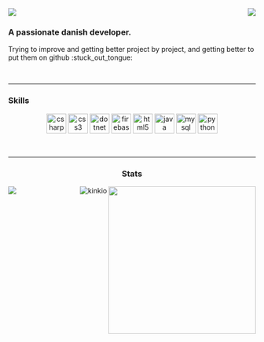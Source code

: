 <img align="right" src="https://github-readme-stackoverflow.vercel.app/?userID=4548398" />
<img align="center" src="https://github.com/Kinkio/Kinkio/blob/master/banner_animation.svg"/>

<br/>

### A passionate danish developer.

<p>Trying to improve and getting better project by project, 
  and getting better to put them on github :stuck_out_tongue:</p>
<br/>

---

  ### Skills
<div align="center">
  <p align="center">
    <img src="https://devicons.github.io/devicon/devicon.git/icons/csharp/csharp-original.svg" alt="csharp" width="40" height="40"/> 
    <img src="https://devicons.github.io/devicon/devicon.git/icons/css3/css3-original-wordmark.svg" alt="css3" width="40" height="40"/> 
    <img src="https://devicons.github.io/devicon/devicon.git/icons/dot-net/dot-net-original-wordmark.svg" alt="dotnet" width="40" height="40"/> 
    <img src="https://www.vectorlogo.zone/logos/firebase/firebase-icon.svg" alt="firebase" width="40" height="40"/> 
    <img src="https://devicons.github.io/devicon/devicon.git/icons/html5/html5-original-wordmark.svg" alt="html5" width="40" height="40"/> 
    <img src="https://devicons.github.io/devicon/devicon.git/icons/java/java-original-wordmark.svg" alt="java" width="40" height="40"/> 
    <img src="https://devicons.github.io/devicon/devicon.git/icons/mysql/mysql-original-wordmark.svg" alt="mysql" width="40" height="40"/> 
    <img src="https://devicons.github.io/devicon/devicon.git/icons/python/python-original.svg" alt="python" width="40" height="40"/></p><p>&nbsp; 
  </p>

---

  ### Stats

  <img align="left" src="https://github-readme-stats.vercel.app/api?username=kinkio&show_icons=true&title_color=ffffff&icon_color=34abeb&text_color=daf7dc&bg_color=151515"   />
    <img align="right" width="300" src="https://github-readme-stats.vercel.app/api/top-langs/?username=kinkio&layout=compact&show_icons=true&title_color=ffffff&icon_color=34abeb&text_color=daf7dc&bg_color=151515"/> 
   
  
   <img align="right" src="https://komarev.com/ghpvc/?username=kinkio" alt="kinkio" />

</div>










